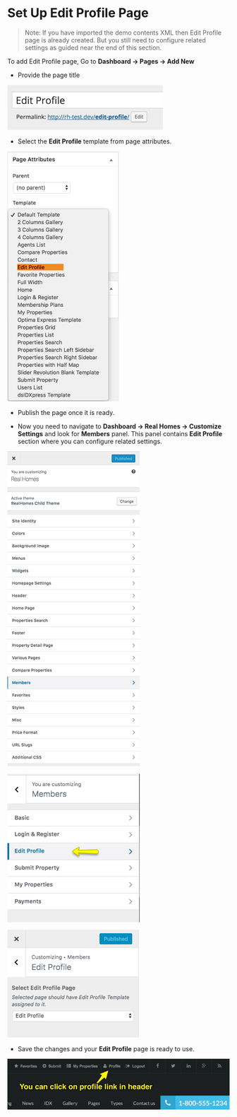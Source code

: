 # Set Up Edit Profile Page

> Note: If you have imported the demo contents XML then Edit Profile page is already created. But you still need to configure related settings as guided near the end of this section.

To add Edit Profile page, Go to **Dashboard → Pages → Add New**

- Provide the page title 

![Real Homes Documentation](images/member-pages/edit-profile-title.png)

- Select the **Edit Profile** template from page attributes.

![Real Homes Documentation](images/member-pages/edit-profile-template.png)

- Publish the page once it is ready.

- Now you need to navigate to **Dashboard → Real Homes → Customize Settings** and look for **Members** panel. This panel contains **Edit Profile** section where you can configure related settings.

![Real Homes Documentation](images/member-pages/members-customizer.png)

![Real Homes Documentation](images/member-pages/edit-profile-panel.png)

![Real Homes Documentation](images/member-pages/edit-profile-customizer-settings.png)

- Save the changes and your **Edit Profile** page is ready to use.

![Real Homes Documentation](images/member-pages/edit-profile-front-end.png)